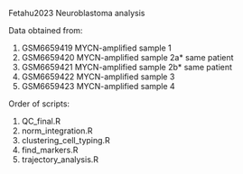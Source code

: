 Fetahu2023 Neuroblastoma analysis

Data obtained from:
1. GSM6659419 MYCN-amplified sample 1
2. GSM6659420 MYCN-amplified sample 2a* same patient
3. GSM6659421 MYCN-amplified sample 2b* same patient
4. GSM6659422 MYCN-amplified sample 3
5. GSM6659423 MYCN-amplified sample 4

Order of scripts:
1. QC_final.R
2. norm_integration.R
3. clustering_cell_typing.R
4. find_markers.R
5. trajectory_analysis.R
